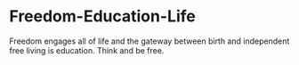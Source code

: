 # Freedom-Education-Life
Freedom engages all of life and the gateway between birth and independent free living is education. Think and be free.   
